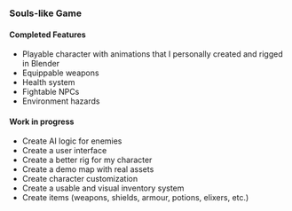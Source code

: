 ### Souls-like Game

#### Completed Features
- Playable character with animations that I personally created and rigged in Blender
- Equippable weapons
- Health system
- Fightable NPCs
- Environment hazards

#### Work in progress
- Create AI logic for enemies
- Create a user interface
- Create a better rig for my character
- Create a demo map with real assets
- Create character customization
- Create a usable and visual inventory system
- Create items (weapons, shields, armour, potions, elixers, etc.)
